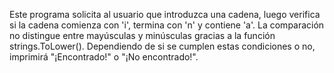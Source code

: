 Este programa solicita al usuario que introduzca una cadena, luego verifica si la cadena comienza con 'i', termina con 'n' y contiene 'a'. La comparación no distingue entre mayúsculas y minúsculas gracias a la función strings.ToLower(). Dependiendo de si se cumplen estas condiciones o no, imprimirá "¡Encontrado!" o "¡No encontrado!".
